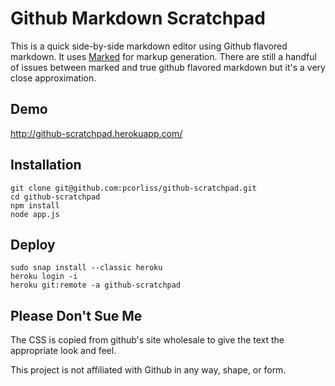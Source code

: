 Github Markdown Scratchpad
==========================

This is a quick side-by-side markdown editor using Github flavored markdown. It uses [Marked](https://github.com/chjj/marked) for markup generation. There are still a handful of issues between marked and true github flavored markdown but it's a very close approximation.

Demo
----

http://github-scratchpad.herokuapp.com/

Installation
------------
```
git clone git@github.com:pcorliss/github-scratchpad.git
cd github-scratchpad
npm install
node app.js
```

Deploy
------

```
sudo snap install --classic heroku
heroku login -i
heroku git:remote -a github-scratchpad
```

Please Don't Sue Me
-------------------

The CSS is copied from github's site wholesale to give the text the appropriate look and feel.

This project is not affiliated with Github in any way, shape, or form.
